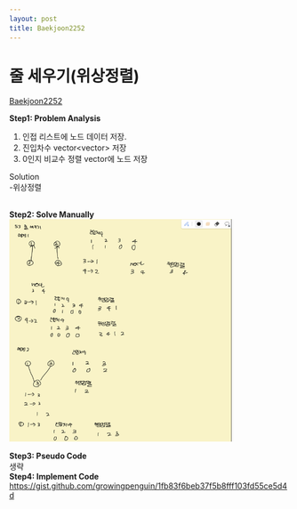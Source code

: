 ```yaml
---
layout: post
title: Baekjoon2252
---
```



# 줄 세우기(위상정렬) #
[Baekjoon2252](https://www.acmicpc.net/problem/2252)

**Step1: Problem Analysis**<br/>
1. 인접 리스트에 노드 데이터 저장. <br/>
2. 진입차수 vector<vector<int>> 저장 <br/>
3. 0인지 비교수 정렬 vector에 노드 저장 <br/>
  
Solution<br/>
-위상정렬<br/>
<br/>

**Step2: Solve Manually**<br/>
<img src="/_images/Baek2252.png" width="400" height="400">

**Step3: Pseudo Code**<br/>
생략
<br/>
**Step4: Implement Code** <br/> 
https://gist.github.com/growingpenguin/1fb83f6beb37f5b8fff103fd55ce5d4d
